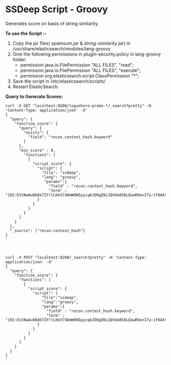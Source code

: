# SSDeep Script - Groovy
Generates score on basis of string similarity. 

**To use the Script :-**
1. Copy the jar files( *spamsum.jar* & *string-similarity.jar*) in /usr/share/elasticsearch/modules/lang-groovy
2. Give the following permissions in plugin-security.policy in lang-groovy folder:
   - permission java.io.FilePermission "ALL FILES", "read"; 
   - permission java.io.FilePermission "ALL FILES", "execute";
   - permission org.elasticsearch.script.ClassPermission "*";
3. Save the script in /etc/elasticsearch/scripts/
4. Restart ElasticSearch.

**Query to Generate Scores:**
```
curl -X GET "localhost:9200/logvehere-probe-*/_search?pretty" -H 'Content-Type: application/json' -d'
{
  "query": {
    "function_score": {
      "query": {
        "exists": {
          "field": "recon.context_hash.keyword"
        }
      },
      "min_score" : 0,
        "functions": [
          {
            "script_score": {
              "script": {
                "file": "ssdeep",
                "lang": "groovy",
                 "params":{
                   "field" : "recon.context_hash.keyword",
                   "term" : "192:D1tNwAuO6Ak7ZYrlLHe3l9AmW9NIpycqAJDOgENi2QVGm8S6LQawRUenI7u:1f6AktElCom+mRqKG"
              }
            }
          }
        }
      ]
    }
  },
  "_source": ["recon.context_hash"]
}
' 



curl -X POST "localhost:9200/_search?pretty" -H 'Content-Type: application/json' -d'
{
  "query": {
    "function_score": {
      "functions": [
        {
          "script_score": {
            "script": {
                "file":"ssdeep",
                "lang":"groovy",
                "params":{
                  "field" : "recon.context_hash.keyword",
                  "term" : "192:D1tNwAuO6Ak7ZYrlLHe3l9AmW9NIpycqAJDOgENi2QVGm8S6LQawRUenI7u:1f6AktElCom+mRqKG"
              }
            }
          }
        }
      ]
    }
  }
}
'
```


